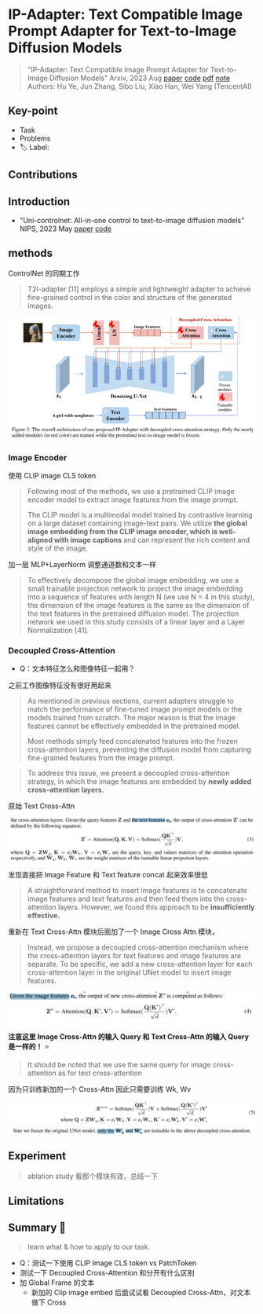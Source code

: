 # IP-Adapter: Text Compatible Image Prompt Adapter for Text-to-Image Diffusion Models

> "IP-Adapter: Text Compatible Image Prompt Adapter for Text-to-Image Diffusion Models" Arxiv, 2023 Aug
> [paper](http://arxiv.org/abs/2308.06721v1) [code](https://ip-adapter.github.io) [pdf](./2023_08_Arxiv_IP-Adapter--Text-Compatible-Image-Prompt-Adapter-for-Text-to-Image-Diffusion-Models.pdf) [note](./2023_08_Arxiv_IP-Adapter--Text-Compatible-Image-Prompt-Adapter-for-Text-to-Image-Diffusion-Models_Note.md)
> Authors: Hu Ye, Jun Zhang, Sibo Liu, Xiao Han, Wei Yang (TencentAI)

## Key-point

- Task
- Problems
- :label: Label:

## Contributions

## Introduction

- "Uni-controlnet: All-in-one control to text-to-image diffusion models" NIPS, 2023 May 
  [paper](https://arxiv.org/abs/2305.16322) [code](https://github.com/ShihaoZhaoZSH/Uni-ControlNet)





## methods

ControlNet 的同期工作

> T2I-adapter [11] employs a simple and lightweight adapter to achieve fine-grained control in the color and structure of the generated images.



![fig2](docs/2023_08_Arxiv_IP-Adapter--Text-Compatible-Image-Prompt-Adapter-for-Text-to-Image-Diffusion-Models_Note/fig2.png)



### Image Encoder

使用 CLIP image CLS token

> Following most of the methods, we use a pretrained CLIP image encoder model to extract image features from the image prompt. 
>
> The CLIP model is a multimodal model trained by contrastive learning on a large dataset containing image-text pairs. We utilize **the global image embedding from the CLIP image encoder, which is well-aligned with image captions** and can represent the rich content and style of the image.

加一层 MLP+LayerNorm 调整通道数和文本一样

> To effectively decompose the global image embedding, we use a small trainable projection network to project the image embedding into a sequence of features with length N (we use N = 4 in this study), the dimension of the image features is the same as the dimension of the text features in the pretrained diffusion model. The projection network we used in this study consists of a linear layer and a Layer Normalization [41].



### Decoupled Cross-Attention

- Q：文本特征怎么和图像特征一起用？

之前工作图像特征没有很好用起来

> As mentioned in previous sections, current adapters struggle to match the performance of fine-tuned image prompt models or the models trained from scratch. The major reason is that the image features cannot be effectively embedded in the pretrained model.
>
> Most methods simply feed concatenated features into the frozen cross-attention layers, preventing the diffusion model from capturing fine-grained features from the image prompt.

> To address this issue, we present a decoupled cross-attention strategy, in which the image features are embedded by **newly added cross-attention layers.** 



原始 Text Cross-Attn

![eq3](docs/2023_08_Arxiv_IP-Adapter--Text-Compatible-Image-Prompt-Adapter-for-Text-to-Image-Diffusion-Models_Note/eq3.png)



发现直接把 Image Feature 和 Text feature concat 起来效率很低

> A straightforward method to insert image features is to concatenate image features and text features and then feed them into the cross-attention layers. However, we found this approach to be **insufficiently effective.** 



重新在 Text Cross-Attn 模块后面加了一个 Image Cross Attn 模块，

> Instead, we propose a decoupled cross-attention mechanism where the cross-attention layers for text features and image features are separate. To be specific, we add a new cross-attention layer for each cross-attention layer in the original UNet model to insert image features.

![eq4](docs/2023_08_Arxiv_IP-Adapter--Text-Compatible-Image-Prompt-Adapter-for-Text-to-Image-Diffusion-Models_Note/eq4.png)

**注意这里 Image Cross-Attn 的输入 Query 和 Text Cross-Attn 的输入 Query 是一样的！** :star:

>  It should be noted that we use the same query for image cross-attention as for text cross-attention

因为只训练新加的一个 Cross-Attn 因此只需要训练 Wk, Wv

![eq5](docs/2023_08_Arxiv_IP-Adapter--Text-Compatible-Image-Prompt-Adapter-for-Text-to-Image-Diffusion-Models_Note/eq5.png)





## Experiment

> ablation study 看那个模块有效，总结一下

## Limitations

## Summary :star2:

> learn what & how to apply to our task

- Q：测试一下使用 CLIP Image  CLS token vs PatchToken
- 测试一下 Decoupled Cross-Attention 和分开有什么区别
- 加 Global Frame 的文本
  - 新加的 Clip image embed 后面试试看 Decoupled Cross-Attn，对文本做下 Cross
